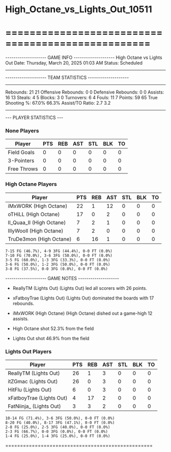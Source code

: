 # High_Octane_vs_Lights_Out_10511

==================================================
==================================================

-------------------- GAME INFO --------------------
High Octane vs Lights Out
Date: Thursday, March 20, 2025 01:03 AM
Status: Scheduled

--------------------------------------------------

-------------------- TEAM STATISTICS --------------------

---------------------------------------------------------------------------
Rebounds:                 21                        21
Offensive Rebounds:       0                         0
Defensive Rebounds:       0                         0
Assists:                  16                        13
Steals:                   4                         5
Blocks:                   3                         0
Turnovers:                6                         4
Fouls:                    11                        7
Points:                   59                        65
True Shooting %:          67.0%                     66.3%
Assist/TO Ratio:          2.7                       3.2

--------------------------------------------------

--- PLAYER STATISTICS ---

### None Players

|Player|PTS|REB|AST|STL|BLK|TO|
|---|---|---|---|---|---|---|
|Field Goals|0|0|0|0|0|0|
|3-Pointers|0|0|0|0|0|0|
|Free Throws|0|0|0|0|0|0|

### High Octane Players

|Player|PTS|REB|AST|STL|BLK|TO|
|---|---|---|---|---|---|---|
|iMxWORK (High Octane)|22|1|12|0|0|0|
|oTHiLL (High Octane)|17|0|2|0|0|0|
|II_Quaa_II (High Octane)|7|2|1|0|0|0|
|IIlyWooll (High Octane)|7|2|0|0|0|0|
|TruDe3mon (High Octane)|6|16|1|0|0|0|

```
7-15 FG (46.7%), 4-9 3FG (44.4%), 0-0 FT (0.0%)
7-10 FG (70.0%), 3-6 3FG (50.0%), 0-0 FT (0.0%)
3-5 FG (60.0%), 1-3 3FG (33.3%), 0-0 FT (0.0%)
3-6 FG (50.0%), 1-2 3FG (50.0%), 0-0 FT (0.0%)
3-8 FG (37.5%), 0-0 3FG (0.0%), 0-0 FT (0.0%)
```

-------------------- GAME NOTES --------------------

* ReallyTM (Lights Out) (Lights Out) led all scorers with 26 points.
* xFatboyTrae (Lights Out) (Lights Out) dominated the boards with 17 rebounds.
* iMxWORK (High Octane) (High Octane) dished out a game-high 12 assists.

* High Octane shot 52.3% from the field

* Lights Out shot 46.9% from the field

### Lights Out Players

|Player|PTS|REB|AST|STL|BLK|TO|
|---|---|---|---|---|---|---|
|ReallyTM (Lights Out)|26|1|3|0|0|0|
|itZGmac (Lights Out)|26|0|3|0|0|0|
|HitFlu (Lights Out)|6|0|3|0|0|0|
|xFatboyTrae (Lights Out)|4|17|2|0|0|0|
|FatNiinja_ (Lights Out)|3|3|2|0|0|0|

```
10-14 FG (71.4%), 3-6 3FG (50.0%), 0-0 FT (0.0%)
8-20 FG (40.0%), 8-17 3FG (47.1%), 0-0 FT (0.0%)
2-8 FG (25.0%), 2-5 3FG (40.0%), 0-0 FT (0.0%)
2-3 FG (66.7%), 0-0 3FG (0.0%), 0-0 FT (0.0%)
1-4 FG (25.0%), 1-4 3FG (25.0%), 0-0 FT (0.0%)
```

==================================================
